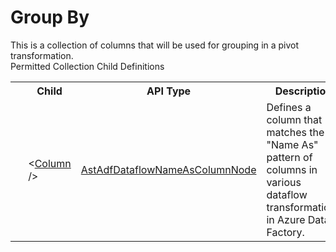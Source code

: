 # Group By

<div class="LanguageSummary"><div class ="SummaryItem">This is a collection of columns that will be used for grouping in a pivot transformation.</div></div><div class="SchemaBindingGroup"><div class="SchemaBindingGroupHeader">Permitted Collection Child Definitions</div><table id="SchemaBindingList" class="SchemaBindingList"><tbody><tr><th class="SchemaBindingIconColumnHeader">&nbsp;</th><th class="SchemaBindingNameColumnHeader">Child</th><th class="SchemaBindingTypeColumnHeader">API Type</th><th class="SchemaBindingSummaryColumnHeader">Description</th></tr><tr class="cd0"><td class="SchemaBindingIcon"><div class="NotRequired" /></td><td class="SchemaBindingName"><span class="punc">&lt;</span><a href=Varigence.Languages.Biml.DataFactory.AstAdfDataflowNameAsColumnNode.html">Column</a><span class="punc"> /&gt;</span></td><td class="SchemaBindingType"><a href="../api-reference/Varigence.Languages.Biml.DataFactory.AstAdfDataflowNameAsColumnNode.html">AstAdfDataflowNameAsColumnNode</a></td><td class="SchemaBindingSummary">Defines a column that matches the "Name As" pattern of columns in various dataflow transformations in Azure Data Factory.</td></tr></tbody></table></div>